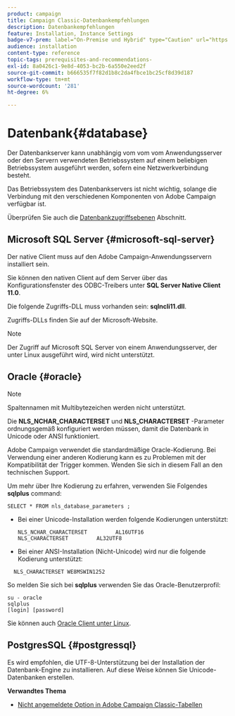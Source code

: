 ```yaml
---
product: campaign
title: Campaign Classic-Datenbankempfehlungen
description: Datenbankempfehlungen
feature: Installation, Instance Settings
badge-v7-prem: label="On-Premise und Hybrid" type="Caution" url="https://experienceleague.adobe.com/docs/campaign-classic/using/installing-campaign-classic/architecture-and-hosting-models/hosting-models-lp/hosting-models.html?lang=de" tooltip="Gilt nur für Hybrid- und On-Premise-Bereitstellungen"
audience: installation
content-type: reference
topic-tags: prerequisites-and-recommendations-
exl-id: 8a0426c1-9e8d-4053-bc2b-6a550e2eed2f
source-git-commit: b666535f7f82d1b8c2da4fbce1bc25cf8d39d187
workflow-type: tm+mt
source-wordcount: '281'
ht-degree: 6%

---
```


# Datenbank{#database}



Der Datenbankserver kann unabhängig vom vom vom Anwendungsserver oder den Servern verwendeten Betriebssystem auf einem beliebigen Betriebssystem ausgeführt werden, sofern eine Netzwerkverbindung besteht.

Das Betriebssystem des Datenbankservers ist nicht wichtig, solange die Verbindung mit den verschiedenen Komponenten von Adobe Campaign verfügbar ist.

Überprüfen Sie auch die [Datenbankzugriffsebenen](../../installation/using/prerequisites-of-campaign-installation-in-linux.md#database-access-layers) Abschnitt.

## Microsoft SQL Server {#microsoft-sql-server}

Der native Client muss auf den Adobe Campaign-Anwendungsservern installiert sein.

Sie können den nativen Client auf dem Server über das Konfigurationsfenster des ODBC-Treibers unter **SQL Server Native Client 11.0**.

Die folgende Zugriffs-DLL muss vorhanden sein: **sqlncli11.dll**.

Zugriffs-DLLs finden Sie auf der Microsoft-Website.

>[!NOTE]
>
>Der Zugriff auf Microsoft SQL Server von einem Anwendungsserver, der unter Linux ausgeführt wird, wird nicht unterstützt.

## Oracle {#oracle}

>[!NOTE]
>
>Spaltennamen mit Multibytezeichen werden nicht unterstützt.

Die **NLS_NCHAR_CHARACTERSET** und **NLS_CHARACTERSET** -Parameter ordnungsgemäß konfiguriert werden müssen, damit die Datenbank in Unicode oder ANSI funktioniert.

Adobe Campaign verwendet die standardmäßige Oracle-Kodierung. Bei Verwendung einer anderen Kodierung kann es zu Problemen mit der Kompatibilität der Trigger kommen. Wenden Sie sich in diesem Fall an den technischen Support.

Um mehr über Ihre Kodierung zu erfahren, verwenden Sie Folgendes **sqlplus** command:

```
SELECT * FROM nls_database_parameters ;
```

* Bei einer Unicode-Installation werden folgende Kodierungen unterstützt:

  ```
  NLS_NCHAR_CHARACTERSET         AL16UTF16
  NLS_CHARACTERSET         AL32UTF8
  ```

* Bei einer ANSI-Installation (Nicht-Unicode) wird nur die folgende Kodierung unterstützt:

```
  NLS_CHARACTERSET WE8MSWIN1252
```

So melden Sie sich bei **sqlplus** verwenden Sie das Oracle-Benutzerprofil:

```
su - oracle 
sqlplus 
[login] [password]
```

Sie können auch [Oracle Client unter Linux](../../installation/using/installing-packages-with-linux.md#oracle-client-in-linux).

## PostgresSQL {#postgressql}

Es wird empfohlen, die UTF-8-Unterstützung bei der Installation der Datenbank-Engine zu installieren. Auf diese Weise können Sie Unicode-Datenbanken erstellen.

**Verwandtes Thema**

* [Nicht angemeldete Option in Adobe Campaign Classic-Tabellen](https://helpx.adobe.com/campaign/kb/unlogged-tables-classic.html)
